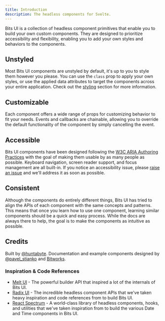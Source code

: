 ```yaml
---
title: Introduction
description: The headless components for Svelte.
---
```


Bits UI is a collection of headless component primitives that enable you to build your own custom components. They are designed to prioritize accessibility and flexibility, enabling you to add your own styles and behaviors to the components.

## Unstyled

Most Bits UI components are unstyled by default, it's up to you to style them however you please. You can use the `class` prop to apply your own styles, or use the applied data attributes to target the components across your entire application. Check out the [styling](/docs/styling) section for more information.

## Customizable

Each component offers a wide range of props for customizing behavior to fit your needs. Events and callbacks are chainable, allowing you to override the default functionality of the component by simply cancelling the event.

## Accessible

Bits UI components have been designed following the [W3C ARIA Authoring Practices](https://www.w3.org/TR/wai-aria-practices-1.2/) with the goal of making them usable by as many people as possible. Keyboard navigation, screen reader support, and focus management are all built-in. If you notice an accessibility issue, please [raise an issue](https://github.com/huntabyte/bits-ui/issues/new) and we'll address it as soon as possible.

## Consistent

Although the components do entirely different things, Bits UI has tried to align the APIs of each component with the same concepts and patterns. This means that once you learn how to use one component, learning similar components should be a quick and easy process. While the docs are always there to help, the goal is to make the components as intuitive as possible.

## Credits

Built by [@huntabyte](https://x.com/huntabyte). Documentation and example components designed by [@pavel_stianko](https://x.com/pavel_stianko) and [Bitworks](https://bitworks.cz).

### Inspiration & Code References

-   [Melt UI](https://melt-ui.com) - The powerful builder API that inspired a lot of the internals of Bits UI.
-   [Radix UI](https://radix-ui.com) - The incredible headless component APIs that we've taken heavy inspiration and code references from to build Bits UI.
-   [React Spectrum](https://react-spectrum.adobe.com) - A world-class library of headless components, hooks, and utilities that we've taken inspiration from to build the various Date and Time components in Bits UI.
